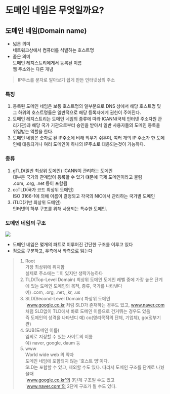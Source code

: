 # 도메인 네임은 무엇일까요?

## 도메인 네임(Domain name)
- 넓은 의미   
네트워크상에서 컴퓨터를 식별하는 호스트명
- 좁은 의미   
도메인 레지스트리에게서 등록된 이름   
    웹 주소와는 다른 개념
> IP주소를 문자로 알아보기 쉽게 만든 인터넷상의 주소
### 특징
1. 등록된 도메인 네임은 보통 호스트명의 일부분으로 DNS 상에서 해당 호스트명 및 그 하위의 호스트명들은 일반적으로 해당 등록자에게 권한이 주어진다.
2. 도메인 레지스트리는 도메인 네임의 종류에 따라 ICANN(국제 인터넷 주소자원 관리기관)과 해당 국가 기관으로부터 승인을 받아서 일반 사용자들의 도메인 등록을 위임받는 역할을 한다.
3. 도메인 네임은 숫자로 된 IP주소에 비해 외우기 쉬우며, 여러 개의 IP 주소가 한 도메인에 대응되거나 여러 도메인이 하나의 IP주소로 대응되는것이 가능하다.

### 종류
1. gTLD(일반 최상위 도메인)
    ICANN이 관리하는 도메인    
    대부분 국가와 관계없이 등록할 수 있기 떄문에 국제 도메인이라고 불림   
    .com, .org, .net 등이 포함됨
2. ccTLD(국가 코드 최상위 도메인)   
     ISO 3166-1에 의해 이름이 결정되고 각국의 NIC에서 관리하는 국가별 도메인
3. iTLD(기반 최상위 도메인)   
     인터넷의 하부 구조를 위해 사용되는 특수한 도메인.

### 도메인 네임의 구조
<img src="https://velog.velcdn.com/images%2Fm-vault%2Fpost%2Faa47ab6d-b47e-4150-b23d-4feb79d20924%2F1.png">

- 도메인 네임은 몇개의 파트로 이루어진 간단한 구조를 이루고 있다
- 점으로 구분하고, 우측에서 좌측으로 읽는다
> 1. Root   
> 가장 최상위에 위치함   
> 실제로 주소에는 '.'이 있지만 생략가능하다
> 2. TLD(Top-Level Domain)
> 최상위 도메인
> 도메인 레벨 중에 가장 높은 단계에 있는 도메인
> 도메인의 목적, 종류, 국가를 나타낸다   
> 예) .com, .org, .net, ,kr, .us   
> 3. SLD(Second-Level Domain)
> 차상위 도메인   
> 'www.google.co.kr 처럼 SLD가 존재하는 경우도 있고, www.naver.com 처럼 SLD없이 TLD에서 바로 도메인 이름으로 건거뛰는 경우도 있음   
> 즉 도메인의 성격을 나타낸디
> 예) co(영리목적의 단체, 기업체), go(정부기관)   
> 4. SUB(도메인 이름)   
> 임의로 지정할 수 있는 사이트의 이름   
> 예) naver, google, daum 등
>5. www   
> World wide web 의 약자   
> 도메인 네임에 포함되지 않는 '호스트 명'이다.   
> SLD는 포함할 수 있고, 제외할 수도 있다. 따라서 도메인 구조를 단계로 나눴을때   
> 'www.google.co.kr'의 3단계 구조일 수도 있고   
> 'www.naver.com'의 2단계 구조가 될 수도 있다.